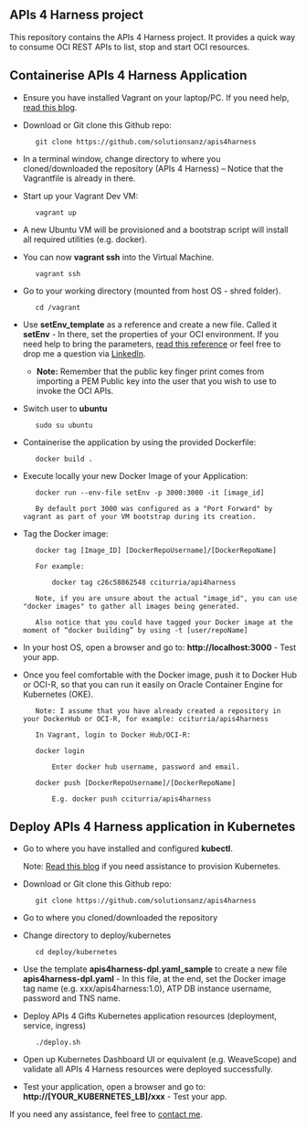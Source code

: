 APIs 4 Harness project
------

This repository contains the APIs 4 Harness project. It provides a quick way to consume OCI REST APIs to list, stop and start OCI resources. 

Containerise APIs 4 Harness Application
------

   - Ensure you have installed Vagrant on your laptop/PC. If you need help, [read this blog](https://redthunder.blog/2018/02/13/teaching-how-to-use-vagrant-to-simplify-building-local-dev-and-test-environments/). 

   - Download or Git clone this Github repo: 

			git clone https://github.com/solutionsanz/apis4harness

   - In a terminal window, change directory to where you cloned/downloaded the repository (APIs 4 Harness) – Notice that the Vagrantfile is already in there.

   - Start up your Vagrant Dev VM:

	        vagrant up

   - A new Ubuntu VM will be provisioned and a bootstrap script will install all required utilities (e.g. docker).
    
   - You can now **vagrant ssh** into the Virtual Machine.

            vagrant ssh

   - Go to your working directory (mounted from host OS - shred folder).

            cd /vagrant

   - Use **setEnv_template** as a reference and create a new file. Called it **setEnv** - In there, set the properties of your OCI environment. If you need help to bring the parameters, [read this reference](https://docs.cloud.oracle.com/iaas/Content/General/Concepts/credentials.htm) or feel free to drop me a question via [LinkedIn](https://www.linkedin.com/in/citurria/). 

        - **Note:** Remember that the public key finger print comes from importing a PEM Public key into the user that you wish to use to invoke the OCI APIs.
            
   - Switch user to **ubuntu**

            sudo su ubuntu

   - Containerise the application by using the provided Dockerfile:

            docker build .

   - Execute locally your new Docker Image of your Application:

            docker run --env-file setEnv -p 3000:3000 -it [image_id] 

            By default port 3000 was configured as a "Port Forward" by vagrant as part of your VM bootstrap during its creation.

   - Tag the Docker image:

            docker tag [Image_ID] [DockerRepoUsername]/[DockerRepoName]

            For example:

                docker tag c26c58862548 cciturria/api4harness

            Note, if you are unsure about the actual "image_id", you can use "docker images" to gather all images being generated.

            Also notice that you could have tagged your Docker image at the moment of “docker building” by using -t [user/repoName]
            

   - In your host OS, open a browser and go to: **http://localhost:3000** - Test your app. 
    
   - Once you feel comfortable with the Docker image, push it to Docker Hub or OCI-R, so that you can run it easily on Oracle Container Engine for Kubernetes (OKE).
   
            Note: I assume that you have already created a repository in your DockerHub or OCI-R, for example: cciturria/apis4harness

            In Vagrant, login to Docker Hub/OCI-R:

            docker login

                Enter docker hub username, password and email.

            docker push [DockerRepoUsername]/[DockerRepoName]

                E.g. docker push cciturria/apis4harness


Deploy APIs 4 Harness application in Kubernetes
------

   - Go to where you have installed and configured **kubectl**.

        Note: [Read this blog](https://redthunder.blog/2018/04/18/teaching-how-to-quickly-provision-a-dev-kubernetes-environment-locally-or-in-oracle-cloud/) if you need assistance to provision Kubernetes.

   - Download or Git clone this Github repo: 

            git clone https://github.com/solutionsanz/apis4harness

   - Go to where you cloned/downloaded the repository

   - Change directory to deploy/kubernetes

            cd deploy/kubernetes

   - Use the template **apis4harness-dpl.yaml_sample** to create a new file **apis4harness-dpl.yaml** - In this file, at the end, set the Docker image tag name (e.g. xxx/apis4harness:1.0), ATP DB instance username, password and TNS name.

   - Deploy APIs 4 Gifts Kubernetes application resources (deployment, service, ingress)

            ./deploy.sh
            
   - Open up Kubernetes Dashboard UI or equivalent (e.g. WeaveScope) and validate all APIs 4 Harness resources were deployed successfully.

   - Test your application, open a browser and go to: **http://[YOUR_KUBERNETES_LB]/xxx** - Test your app. 
    
    
If you need any assistance, feel free to [contact me](https://www.linkedin.com/in/citurria/).